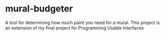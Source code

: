 # mural-budgeter
A tool for determining how much paint you need for a mural. This project is an extension of my final project for Programming Usable Interfaces
